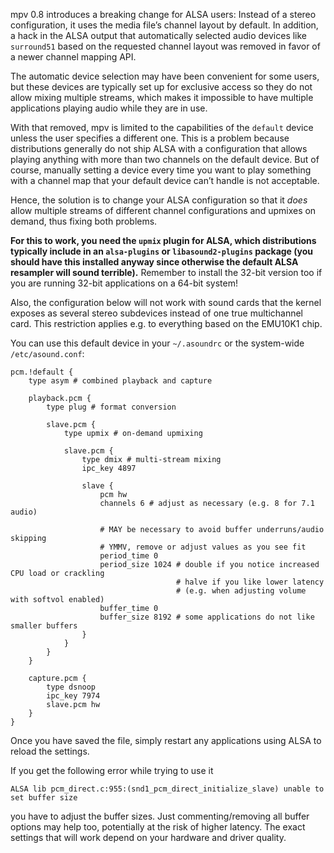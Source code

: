 mpv 0.8 introduces a breaking change for ALSA users: Instead of a stereo configuration, it uses the media file’s channel layout by default. In addition, a hack in the ALSA output that automatically selected audio devices like `surround51` based on the requested channel layout was removed in favor of a newer channel mapping API.

The automatic device selection may have been convenient for some users, but these devices are typically set up for exclusive access so they do not allow mixing multiple streams, which makes it impossible to have multiple applications playing audio while they are in use.

With that removed, mpv is limited to the capabilities of the `default` device unless the user specifies a different one. This is a problem because distributions generally do not ship ALSA with a configuration that allows playing anything with more than two channels on the default device. But of course, manually setting a device every time you want to play something with a channel map that your default device can’t handle is not acceptable.

Hence, the solution is to change your ALSA configuration so that it *does* allow multiple streams of different channel configurations and upmixes on demand, thus fixing both problems.

**For this to work, you need the `upmix` plugin for ALSA, which distributions typically include in an `alsa-plugins` or `libasound2-plugins` package (you should have this installed anyway since otherwise the default ALSA resampler will sound terrible).** Remember to install the 32-bit version too if you are running 32-bit applications on a 64-bit system!

Also, the configuration below will not work with sound cards that the kernel exposes as several stereo subdevices instead of one true multichannel card. This restriction applies e.g. to everything based on the EMU10K1 chip.

You can use this default device in your `~/.asoundrc` or the system-wide `/etc/asound.conf`:

```
pcm.!default {
    type asym # combined playback and capture

    playback.pcm {
        type plug # format conversion

        slave.pcm {
            type upmix # on-demand upmixing

            slave.pcm {
                type dmix # multi-stream mixing
                ipc_key 4897

                slave {
                    pcm hw
                    channels 6 # adjust as necessary (e.g. 8 for 7.1 audio)

                    # MAY be necessary to avoid buffer underruns/audio skipping
                    # YMMV, remove or adjust values as you see fit
                    period_time 0
                    period_size 1024 # double if you notice increased CPU load or crackling
                                     # halve if you like lower latency
                                     # (e.g. when adjusting volume with softvol enabled)
                    buffer_time 0
                    buffer_size 8192 # some applications do not like smaller buffers
                }
            }
        }
    }

    capture.pcm {
        type dsnoop
        ipc_key 7974
        slave.pcm hw
    }
}
```

Once you have saved the file, simply restart any applications using ALSA to reload the settings.

If you get the following error while trying to use it
```
ALSA lib pcm_direct.c:955:(snd1_pcm_direct_initialize_slave) unable to set buffer size
```
you have to adjust the buffer sizes. Just commenting/removing all buffer options may help too, potentially at the risk of higher latency. The exact settings that will work depend on your hardware and driver quality.